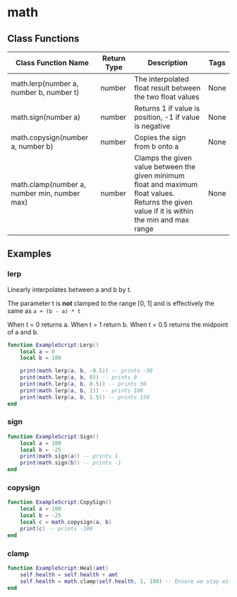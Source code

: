 # math

## Class Functions

| Class Function Name | Return Type | Description | Tags |
|---------------|-------------|-------------|------|
| math.lerp(number a, number b, number t) | number | The interpolated float result between the two float values | None |
| math.sign(number a)| number | Returns 1 if value is position, -1 if value is negative | None |
| math.copysign(number a, number b) | number |Copies the sign from b onto a | None |  
| math.clamp(number a, number min, number max) | number | Clamps the given value between the given minimum float and maximum float values. Returns the given value if it is within the min and max range | None |

## Examples

### lerp

Linearly interpolates between a and b by t.

The parameter t is **not** clamped to the range [0, 1] and is effectively the same as `a + (b - a) * t`

When t = 0 returns a.
When t = 1 return b.
When t = 0.5 returns the midpoint of a and b.

```lua
function ExampleScript:Lerp()
    local a = 0
    local b = 100

    print(math.lerp(a, b, -0.5)) -- prints -50
    print(math.lerp(a, b, 0)) -- prints 0
    print(math.lerp(a, b, 0.5)) -- prints 50
    print(math.lerp(a, b, 1)) -- prints 100
    print(math.lerp(a, b, 1.5)) -- prints 150
end
```

### sign

```lua
function ExampleScript:Sign()
    local a = 100
    local b = -25
    print(math.sign(a)) -- prints 1
    print(math.sign(b)) -- prints -1
end
```

### copysign

```lua
function ExampleScript:CopySign()
    local a = 100
    local b = -25
    local c = math.copysign(a, b)
    print(c) -- prints -100
end
```

### clamp

```lua
function ExampleScript:Heal(amt)
    self.health = self.health + amt
    self.health = math.clamp(self.health, 1, 100) -- Ensure we stay within 1 and 100 health
end
```

